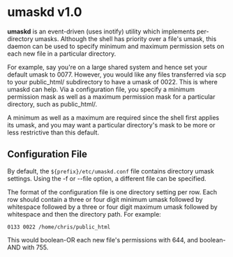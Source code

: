 # umaskd v1.0

__umaskd__ is an event-driven (uses inotify) utility which implements
per-directory umasks. Although the shell has priority over a file's umask,
this daemon can be used to specify minimum and maximum permission sets on
each new file in a particular directory.

For example, say you're on a large shared system and hence set your default
umask to 0077. However, you would like any files transferred via scp to your
public_html/ subdirectory to have a umask of 0022. This is where umaskd can
help. Via a configuration file, you specify a minimum permission mask as well
as a maximum permission mask for a particular directory, such as public_html/.

A minimum as well as a maximum are required since the shell first applies its
umask, and you may want a particular directory's mask to be more or less
restrictive than this default.

## Configuration File

By default, the `${prefix}/etc/umaskd.conf` file contains directory umask
settings. Using the -f or --file option, a different file can be specified.

The format of the configuration file is one directory setting per row. Each
row should contain a three or four digit minimum umask followed by whitespace
followed by a three or four digit maximum umask followed by whitespace and
then the directory path. For example:

    0133 0022 /home/chris/public_html

This would boolean-OR each new file's permissions with 644, and boolean-AND
with 755.
